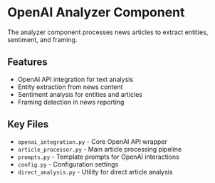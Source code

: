 # OpenAI Analyzer Component

The analyzer component processes news articles to extract entities, sentiment, and framing.

## Features
- OpenAI API integration for text analysis
- Entity extraction from news content
- Sentiment analysis for entities and articles
- Framing detection in news reporting

## Key Files
- `openai_integration.py` - Core OpenAI API wrapper
- `article_processor.py` - Main article processing pipeline
- `prompts.py` - Template prompts for OpenAI interactions
- `config.py` - Configuration settings
- `direct_analysis.py` - Utility for direct article analysis